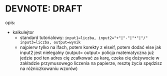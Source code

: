# DEVNOTE: DRAFT
opis:
- kalkulejtor
	- standard tutorialowy: `input1=liczba, input2="+"|"-"|"*"|"/" input3=liczba, output=wynik` 
	- najpierw tylko na ifach, potem korekty z elseif, potem dodać else jak input2 jest nielegalny (output= 
	  output= policja matematyczna już jedzie pod ten adres cię zcałkować za karę, czeka cię dożywocie w zakładzie przymusowego liczenia na papierze, resztę życia spędzisz na różniczkowaniu wzorów)